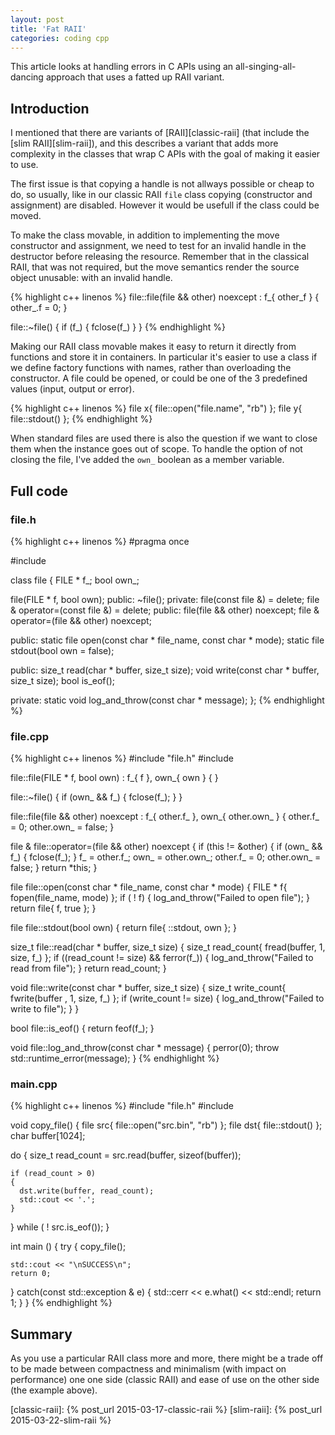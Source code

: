 ```yaml
---
layout: post
title: 'Fat RAII'
categories: coding cpp
---
```


This article looks at handling errors in C APIs using an
all-singing-all-dancing approach that uses a fatted up RAII variant.


## Introduction

I mentioned that there are variants of [RAII][classic-raii] (that include the
[slim RAII][slim-raii]), and this describes a variant that adds more complexity
in the classes that wrap C APIs with the goal of making it easier to use.

The first issue is that copying a handle is not allways possible or cheap to
do, so usually, like in our classic RAII `file` class copying (constructor and
assignment) are disabled. However it would be usefull if the class could be
moved.

To make the class movable, in addition to implementing the move constructor and
assignment, we need to test for an invalid handle in the destructor before
releasing the resource. Remember that in the classical RAII, that was not
required, but the move semantics render the source object unusable: with an
invalid handle.

{% highlight c++ linenos %}
file::file(file && other) noexcept :
  f_{ other_f }
{
  other_.f = 0;
}

file::~file()
{
  if (f_)
  {
    fclose(f_)
  }
}
{% endhighlight %}

Making our RAII class movable makes it easy to return it directly from
functions and store it in containers. In particular it's easier to use a class
if we define factory functions with names, rather than overloading the
constructor. A file could be opened, or could be one of the 3 predefined values
(input, output or error).

{% highlight c++ linenos %}
file x{ file::open("file.name", "rb") };
file y{ file::stdout() };
{% endhighlight %}

When standard files are used there is also the question if we want to close
them when the instance goes out of scope. To handle the option of not closing
the file, I've added the `own_` boolean as a member variable.


## Full code

### file.h
{% highlight c++ linenos %}
#pragma once

#include <cstdio>

class file
{
  FILE * f_;
  bool own_;

  file(FILE * f, bool own);
public:
  ~file();
private:
  file(const file &) = delete;
  file & operator=(const file &) = delete;
public:
  file(file && other) noexcept;
  file & operator=(file && other) noexcept;

public:
  static file open(const char * file_name, const char * mode);
  static file stdout(bool own = false);

public:
  size_t read(char * buffer, size_t size);
  void write(const char * buffer, size_t size);
  bool is_eof();

private:
  static void log_and_throw(const char * message);
};
{% endhighlight %}


### file.cpp
{% highlight c++ linenos %}
#include "file.h"
#include <stdexcept>

file::file(FILE * f, bool own) :
  f_{ f },
  own_{ own }
{
}

file::~file()
{
  if (own_ && f_)
  {
    fclose(f_);
  }
}

file::file(file && other) noexcept :
  f_{ other.f_ },
  own_{ other.own_ }
{
  other.f_ = 0;
  other.own_ = false;
}

file & file::operator=(file && other) noexcept
{
  if (this != &other)
  {
    if (own_ && f_)
    {
      fclose(f_);
    }
    f_ = other.f_;
    own_ = other.own_;
    other.f_ = 0;
    other.own_ = false;
  }
  return *this;
}

file file::open(const char * file_name, const char * mode)
{
  FILE * f{ fopen(file_name, mode) };
  if ( ! f)
  {
    log_and_throw("Failed to open file");
  }
  return file{ f, true };
}

file file::stdout(bool own)
{
  return file{ ::stdout, own };
}

size_t file::read(char * buffer, size_t size)
{
  size_t read_count{ fread(buffer, 1, size, f_) };
  if ((read_count != size) && ferror(f_))
  {
    log_and_throw("Failed to read from file");
  }
  return read_count;
}

void file::write(const char * buffer, size_t size)
{
  size_t write_count{ fwrite(buffer , 1, size, f_) };
  if (write_count != size)
  {
    log_and_throw("Failed to write to file");
  }
}

bool file::is_eof()
{
  return feof(f_);
}

void file::log_and_throw(const char * message)
{
  perror(0);
  throw std::runtime_error(message);
}
{% endhighlight %}


### main.cpp
{% highlight c++ linenos %}
#include "file.h"
#include <iostream>

void copy_file()
{
  file src{ file::open("src.bin", "rb") };
  file dst{ file::stdout() };
  char buffer[1024];

  do
  {
    size_t read_count = src.read(buffer, sizeof(buffer));

    if (read_count > 0)
    {
      dst.write(buffer, read_count);
      std::cout << '.';
    }
  } while ( ! src.is_eof());
}

int main ()
{
  try
  {
    copy_file();

    std::cout << "\nSUCCESS\n";
    return 0;
  }
  catch(const std::exception & e)
  {
    std::cerr << e.what() << std::endl;
    return 1;
  }
}
{% endhighlight %}



## Summary

As you use a particular RAII class more and more, there might be a trade off to
be made between compactness and minimalism (with impact on performance) one one
side (classic RAII) and ease of use on the other side (the example above).


[classic-raii]:     {% post_url 2015-03-17-classic-raii %}
[slim-raii]:     {% post_url 2015-03-22-slim-raii %}
